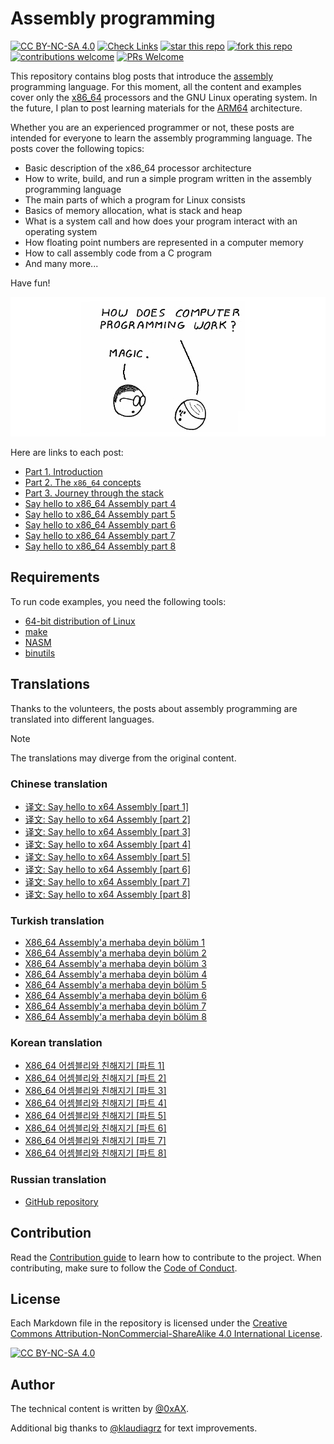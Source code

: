 # Assembly programming

[![CC BY-NC-SA 4.0][cc-by-nc-sa-shield]][cc-by-nc-sa] [![Check Links](https://github.com/0xAX/asm/actions/workflows/link-check.yaml/badge.svg)](https://github.com/0xAX/asm/actions/workflows/link-check.yaml) [![star this repo](https://badgen.net/github/stars/0xAX/asm)](https://github.com/0xAX/asm) [![fork this repo](https://badgen.net/github/forks/0xAX/asm)](https://github.com/0xAX/asm/fork) [![contributions welcome](https://img.shields.io/badge/contributions-welcome-brightgreen.svg?style=flat)](https://github.com/0xAX/asm/issues)  [![PRs Welcome](https://img.shields.io/badge/PRs-welcome-brightgreen.svg?style=flat-square)](https://makeapullrequest.com)

This repository contains blog posts that introduce the [assembly](https://en.wikipedia.org/wiki/Assembly_language) programming language. For this moment, all the content and examples cover only the [x86_64](https://en.wikipedia.org/wiki/X86-64) processors and the GNU Linux operating system. In the future, I plan to post learning materials for the [ARM64](https://en.wikipedia.org/wiki/AArch64) architecture.

Whether you are an experienced programmer or not, these posts are intended for everyone to learn the assembly programming language. The posts cover the following topics:

- Basic description of the x86_64 processor architecture
- How to write, build, and run a simple program written in the assembly programming language
- The main parts of which a program for Linux consists
- Basics of memory allocation, what is stack and heap
- What is a system call and how does your program interact with an operating system
- How floating point numbers are represented in a computer memory
- How to call assembly code from a C program
- And many more...

Have fun!

![Magic](./content/assets/asm-introduction.png)

Here are links to each post:

  * [Part 1. Introduction](https://github.com/0xAX/asm/blob/master/content/asm_1.md)
  * [Part 2. The `x86_64` concepts](https://github.com/0xAX/asm/blob/master/content/asm_2.md)
  * [Part 3. Journey through the stack](https://github.com/0xAX/asm/blob/master/content/asm_3.md)
  * [Say hello to x86_64 Assembly part 4](https://github.com/0xAX/asm/blob/master/content/asm_4.md)
  * [Say hello to x86_64 Assembly part 5](https://github.com/0xAX/asm/blob/master/content/asm_5.md)
  * [Say hello to x86_64 Assembly part 6](https://github.com/0xAX/asm/blob/master/content/asm_6.md)
  * [Say hello to x86_64 Assembly part 7](https://github.com/0xAX/asm/blob/master/content/asm_7.md)
  * [Say hello to x86_64 Assembly part 8](https://github.com/0xAX/asm/blob/master/content/asm_8.md)

## Requirements

To run code examples, you need the following tools:

- [64-bit distribution of Linux](https://en.wikipedia.org/wiki/Linux_distribution)
- [make](https://www.gnu.org/software/make/)
- [NASM](https://nasm.us/)
- [binutils](https://www.gnu.org/software/binutils/)

## Translations

Thanks to the volunteers, the posts about assembly programming are translated into different languages.

> [!NOTE]
> The translations may diverge from the original content.

### Chinese translation

  * [译文: Say hello to x64 Assembly [part 1]](https://github.com/time-river/vvl.me/blob/master/source/_posts/translation-Say-hello-to-x64-Assembly-part-1.md)
  * [译文: Say hello to x64 Assembly [part 2]](https://github.com/time-river/vvl.me/blob/master/source/_posts/translation-Say-hello-to-x64-Assembly-part-2.md)
  * [译文: Say hello to x64 Assembly [part 3]](https://github.com/time-river/vvl.me/blob/master/source/_posts/translation-Say-hello-to-x64-Assembly-part-3.md)
  * [译文: Say hello to x64 Assembly [part 4]](https://github.com/time-river/vvl.me/blob/master/source/_posts/translation-Say-hello-to-x64-Assembly-part-4.md)
  * [译文: Say hello to x64 Assembly [part 5]](https://github.com/time-river/vvl.me/blob/master/source/_posts/translation-Say-hello-to-x64-Assembly-part-5.md)
  * [译文: Say hello to x64 Assembly [part 6]](https://github.com/time-river/vvl.me/blob/master/source/_posts/translation-Say-hello-to-x64-Assembly-part-6.md)
  * [译文: Say hello to x64 Assembly [part 7]](https://github.com/time-river/vvl.me/blob/master/source/_posts/translation-Say-hello-to-x64-Assembly-part-7.md)
  * [译文: Say hello to x64 Assembly [part 8]](https://github.com/time-river/vvl.me/blob/master/source/_posts/translation-Say-hello-to-x64-Assembly-part-8.md)

### Turkish translation

  * [X86_64 Assembly'a merhaba deyin bölüm 1](https://github.com/furkanonder/asm/blob/master/bolumler/1.md)
  * [X86_64 Assembly'a merhaba deyin bölüm 2](https://github.com/furkanonder/asm/blob/master/bolumler/2.md)
  * [X86_64 Assembly'a merhaba deyin bölüm 3](https://github.com/furkanonder/asm/blob/master/bolumler/3.md)
  * [X86_64 Assembly'a merhaba deyin bölüm 4](https://github.com/furkanonder/asm/blob/master/bolumler/4.md)
  * [X86_64 Assembly'a merhaba deyin bölüm 5](https://github.com/furkanonder/asm/blob/master/bolumler/5.md)
  * [X86_64 Assembly'a merhaba deyin bölüm 6](https://github.com/furkanonder/asm/blob/master/bolumler/6.md)
  * [X86_64 Assembly'a merhaba deyin bölüm 7](https://github.com/furkanonder/asm/blob/master/bolumler/7.md)
  * [X86_64 Assembly'a merhaba deyin bölüm 8](https://github.com/furkanonder/asm/blob/master/bolumler/8.md)

### Korean translation

  * [X86_64 어셈블리와 친해지기 [파트 1]](https://github.com/maldron0309/asm/blob/korean/content/ko_asm_1.md)
  * [X86_64 어셈블리와 친해지기 [파트 2]](https://github.com/maldron0309/asm/blob/korean/content/ko_asm_2.md)
  * [X86_64 어셈블리와 친해지기 [파트 3]](https://github.com/maldron0309/asm/blob/korean/content/ko_asm_3.md)
  * [X86_64 어셈블리와 친해지기 [파트 4]](https://github.com/maldron0309/asm/blob/korean/content/ko_asm_4.md)
  * [X86_64 어셈블리와 친해지기 [파트 5]](https://github.com/maldron0309/asm/blob/korean/content/ko_asm_5.md)
  * [X86_64 어셈블리와 친해지기 [파트 6]](https://github.com/maldron0309/asm/blob/korean/content/ko_asm_6.md)
  * [X86_64 어셈블리와 친해지기 [파트 7]](https://github.com/maldron0309/asm/blob/korean/content/ko_asm_7.md)
  * [X86_64 어셈블리와 친해지기 [파트 8]](https://github.com/maldron0309/asm/blob/korean/content/ko_asm_8.md)

### Russian translation
  * [GitHub repository](https://github.com/develoopeer/asm-ru)

## Contribution

Read the [Contribution guide](./CONTRIBUTING.md) to learn how to contribute to the project. When contributing, make sure to follow the [Code of Conduct](./CODE_OF_CONDUCT.md).

## License

Each Markdown file in the repository is licensed under the
[Creative Commons Attribution-NonCommercial-ShareAlike 4.0 International License][cc-by-nc-sa].

[![CC BY-NC-SA 4.0][cc-by-nc-sa-image]][cc-by-nc-sa]

[cc-by-nc-sa]: https://creativecommons.org/licenses/by-nc-sa/4.0/
[cc-by-nc-sa-image]: https://licensebuttons.net/l/by-nc-sa/4.0/88x31.png
[cc-by-nc-sa-shield]: https://img.shields.io/badge/License-CC%20BY--NC--SA%204.0-lightgrey.svg

## Author

The technical content is written by [@0xAX](https://x.com/0xAX).

Additional big thanks to [@klaudiagrz](https://github.com/klaudiagrz) for text improvements.
